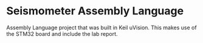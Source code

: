 # Seismometer Assembly Language
Assembly Language project that was built in Keil uVision. This makes use of the STM32 board and include the lab report. 

